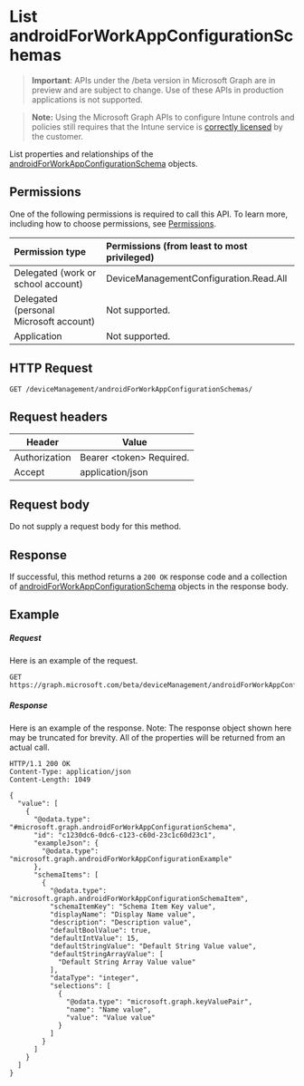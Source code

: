 ﻿# List androidForWorkAppConfigurationSchemas

> **Important**: APIs under the /beta version in Microsoft Graph are in preview and are subject to change. Use of these APIs in production applications is not supported.

> **Note:** Using the Microsoft Graph APIs to configure Intune controls and policies still requires that the Intune service is [correctly licensed](https://go.microsoft.com/fwlink/?linkid=839381) by the customer.

List properties and relationships of the [androidForWorkAppConfigurationSchema](../resources/intune_androidforwork_androidforworkappconfigurationschema.md) objects.
## Permissions
One of the following permissions is required to call this API. To learn more, including how to choose permissions, see [Permissions](../../../concepts/permissions_reference.md).

|Permission type      | Permissions (from least to most privileged)              | 
|:--------------------|:---------------------------------------------------------| 
|Delegated (work or school account) | DeviceManagementConfiguration.Read.All    | 
|Delegated (personal Microsoft account) | Not supported.    | 
|Application | Not supported. | 

## HTTP Request
<!-- {
  "blockType": "ignored"
}
-->
```http
GET /deviceManagement/androidForWorkAppConfigurationSchemas/
```

## Request headers
|Header|Value|
|---|---|
|Authorization|Bearer &lt;token&gt; Required.|
|Accept|application/json|

## Request body
Do not supply a request body for this method.

## Response

If successful, this method returns a `200 OK` response code and a collection of [androidForWorkAppConfigurationSchema](../resources/intune_androidforwork_androidforworkappconfigurationschema.md) objects in the response body.

## Example

##### Request

Here is an example of the request.
```http
GET https://graph.microsoft.com/beta/deviceManagement/androidForWorkAppConfigurationSchemas/
```

##### Response

Here is an example of the response. Note: The response object shown here may be truncated for brevity. All of the properties will be returned from an actual call.
```http
HTTP/1.1 200 OK
Content-Type: application/json
Content-Length: 1049

{
  "value": [
    {
      "@odata.type": "#microsoft.graph.androidForWorkAppConfigurationSchema",
      "id": "c1230dc6-0dc6-c123-c60d-23c1c60d23c1",
      "exampleJson": {
        "@odata.type": "microsoft.graph.androidForWorkAppConfigurationExample"
      },
      "schemaItems": [
        {
          "@odata.type": "microsoft.graph.androidForWorkAppConfigurationSchemaItem",
          "schemaItemKey": "Schema Item Key value",
          "displayName": "Display Name value",
          "description": "Description value",
          "defaultBoolValue": true,
          "defaultIntValue": 15,
          "defaultStringValue": "Default String Value value",
          "defaultStringArrayValue": [
            "Default String Array Value value"
          ],
          "dataType": "integer",
          "selections": [
            {
              "@odata.type": "microsoft.graph.keyValuePair",
              "name": "Name value",
              "value": "Value value"
            }
          ]
        }
      ]
    }
  ]
}
```



